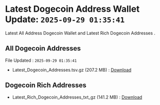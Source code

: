 # Latest Dogecoin Address Wallet Update: `2025-09-29 01:35:41`

Latest All Address Dogecoin Wallet and Latest Rich Dogecoin Addresses .

## All Dogecoin Addresses

File Updated : `2025-09-29 01:35:41`

- Latest_Dogecoin_Addresses.tsv.gz (207.2 MB) : [Download](https://github.com/Pymmdrza/Rich-Address-Wallet/releases/tag/Dogecoin)

## Dogecoin Rich Addresses

- Latest_Rich_Dogecoin_Addresses_txt_gz (141.2 MB) : [Download](https://github.com/Pymmdrza/Rich-Address-Wallet/releases/tag/Dogecoin)
